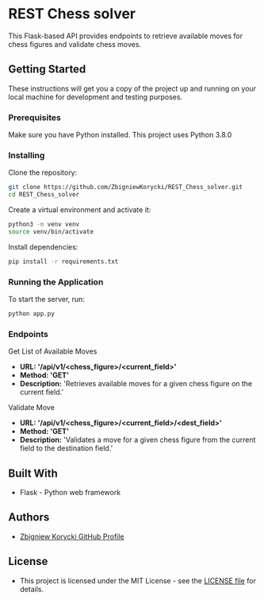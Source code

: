 <h1>REST Chess solver</h1>

This Flask-based API provides endpoints to retrieve available moves for chess figures and validate chess moves.

<h2>Getting Started</h2>

These instructions will get you a copy of the project up and running on your local machine for development and testing purposes.

<h3>Prerequisites</h3>

Make sure you have Python installed. This project uses Python 3.8.0

<h3>Installing</h3>

Clone the repository:

```bash
git clone https://github.com/ZbigniewKorycki/REST_Chess_solver.git
cd REST_Chess_solver
```

Create a virtual environment and activate it:
```bash
python3 -m venv venv
source venv/bin/activate
```

Install dependencies:

```bash
pip install -r requirements.txt
```

<h3>Running the Application</h3>

To start the server, run:

```bash
python app.py
```

<h3>Endpoints</h3>

Get List of Available Moves
<ul>
  <li><b>URL: '/api/v1/&lt;chess_figure&gt;/&lt;current_field&gt;'</b></li>
  <li><b>Method: 'GET'</b></li>
  <li><b>Description:</b> 'Retrieves available moves for a given chess figure on the current field.'</li>
</ul>

Validate Move
<ul>
  <li><b>URL: '/api/v1/&lt;chess_figure&gt;/&lt;current_field&gt;/&lt;dest_field&gt;'</b></li>
  <li><b>Method: 'GET'</b></li>
  <li><b>Description:</b> 'Validates a move for a given chess figure from the current field to the destination field.'</li>
</ul>

<h2>Built With</h2>
<ul>
  <li>Flask - Python web framework</li>
</ul>


<h2>Authors</h2>
<ul>
  <li> <a href="https://github.com/ZbigniewKorycki">Zbigniew Korycki GitHub Profile</a></li>
</ul>

<h2>License</h2>
<ul>
  <li> This project is licensed under the MIT License - see the <a href="https://choosealicense.com/licenses/mit/">LICENSE file</a> for details.</li>
</ul>